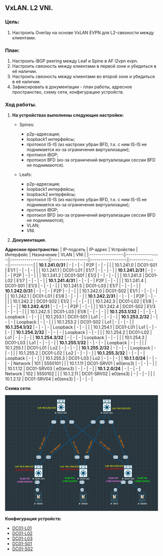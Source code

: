 ## **VxLAN. L2 VNI.**

### **Цель:**

 1) Настроить Overlay на основе VxLAN EVPN для L2-связности между клиентами.

 ### **План:**

1) Настроить iBGP peering между Leaf и Spine в AF l2vpn evpn.
2) Настроить связность между клиентами в первой зоне и убедиться в её наличии.
3) Настроить связность между клиентами во второй зоне и убедиться в её наличии.
4) Зафиксировать в документации - план работы, адресное пространство, схему сети, конфигурацию устройств.

### **Ход работы.**

1) **На устройствах выполнены следующие настройки:**
    
    - Spines:
        * p2p-адресация;
        * loopback1 интерфейсы;
        * протокол IS-IS (из настроек убран BFD, т.к. с ним IS-IS не поднимается из-за ограничения виртуализации);
        * протокол iBGP;
        * протокол BFD (из-за ограничений виртуализации сессии BFD не поднимаются).
    
    - Leafs:
        * p2p-адресация;
        * loopback1 интерфейсы;
        * loopback2 интерфейсы;
        * протокол IS-IS (из настроек убран BFD, т.к. с ним IS-IS не поднимается из-за ограничения виртуализации);
        * протокол iBGP;
        * протокол BFD (из-за ограничений виртуализации сессии BFD не поднимаются);
        * VLAN;
        * VNI.

2) **Документация.**

 **Адресное пространство:**
|    IP-подсеть     |      IP-адрес     |      Устройство     |     Интерфейс      |     Назначение     |     VLAN      |     VNI     |
|:-----------------:|:-----------------:|:-------------------:|:------------------:|:------------------:|:-------------:|:-----------:|
| **10.1.241.0/31** |         -         |          -          |          -         |         P2P        |       -       |      -      |
|                   |    10.1.241.0     |      DC01-S01       |        E1/1        |          -         |       -       |      -      |
|                   |    10.1.241.1     |      DC01-L01       |        E1/7        |          -         |       -       |      -      |
| **10.1.241.2/31** |         -         |          -          |          -         |         P2P        |       -       |      -      |
|                   |    10.1.241.2     |      DC01-S01       |        E1/2        |          -         |       -       |      -      |
|                   |    10.1.241.3     |      DC01-L02       |        E1/7        |          -         |       -       |      -      |
| **10.1.241.4/31** |         -         |          -          |          -         |         P2P        |       -       |      -      |
|                   |    10.1.241.4     |      DC01-S01       |        E1/3        |          -         |       -       |      -      |
|                   |    10.1.241.5     |      DC01-L03       |        E1/7        |          -         |       -       |      -      |
| **10.1.242.0/31** |         -         |          -          |          -         |         P2P        |       -       |      -      |
|                   |    10.1.242.0     |      DC01-S02       |        E1/1        |          -         |       -       |      -      |
|                   |    10.1.242.1     |      DC01-L01       |        E1/8        |          -         |       -       |      -      |
| **10.1.242.2/31** |         -         |          -          |          -         |         P2P        |       -       |      -      |
|                   |    10.1.242.2     |      DC01-S02       |        E1/2        |          -         |       -       |      -      |
|                   |    10.1.242.3     |      DC01-L02       |        E1/8        |          -         |       -       |      -      |
| **10.1.242.4/31** |         -         |          -          |          -         |         P2P        |       -       |      -      |
|                   |    10.1.242.4     |      DC01-S02       |        E1/3        |          -         |       -       |      -      |
|                   |    10.1.242.5     |      DC01-L03       |        E1/8        |          -         |       -       |      -      |
| **10.1.253.1/32** |         -         |          -          |         -          |       Loopback     |       -       |      -      |
|                   |    10.1.253.1     |      DC01-S01       |        Lo1         |          -         |       -       |      -      |
| **10.1.253.2/32** |         -         |          -          |         -          |       Loopback     |       -       |      -      |
|                   |    10.1.253.2     |      DC01-S02       |        Lo1         |          -         |       -       |      -      |
| **10.1.254.1/32** |         -         |          -          |         -          |       Loopback     |       -       |      -      |
|                   |    10.1.254.1     |      DC01-L01       |        Lo1         |          -         |       -       |      -      |
| **10.1.254.2/32** |         -         |          -          |         -          |       Loopback     |       -       |      -      |
|                   |    10.1.254.2     |      DC01-L02       |        Lo1         |          -         |       -       |      -      |
| **10.1.254.3/32** |         -         |          -          |         -          |       Loopback     |       -       |      -      |
|                   |    10.1.254.3     |      DC01-L03       |        Lo1         |          -         |       -       |      -      |
| **10.1.255.1/32** |         -         |          -          |         -          |       Loopback     |       -       |      -      |
|                   |    10.1.255.1     |      DC01-L01       |        Lo2         |          -         |       -       |      -      |
| **10.1.255.2/32** |         -         |          -          |         -          |       Loopback     |       -       |      -      |
|                   |    10.1.255.2     |      DC01-L02       |        Lo2         |          -         |       -       |      -      |
| **10.1.255.3/32** |         -         |          -          |         -          |       Loopback     |       -       |      -      |
|                   |    10.1.255.3     |      DC01-L03       |        Lo2         |          -         |       -       |      -      |
|  **10.1.1.0/24**  |         -         |          -          |         -          |       Network      |      101      |   5550101   |
|                   |    10.1.1.11      |     DC01-SRV01      |      e0(ens3)      |          -         |       -       |      -      |
|                   |    10.1.1.12      |     DC01-SRV03      |      e0(ens3)      |          -         |       -       |      -      |
|  **10.1.2.0/24**  |         -         |          -          |         -          |       Network      |      102      |   5550102   |
|                   |    10.1.2.11      |     DC01-SRV02      |      e0(ens3)      |          -         |       -       |      -      |
|                   |    10.1.2.12      |     DC01-SRV04      |      e0(ens3)      |          -         |       -       |      -      |


**Схема сети:**

![hw5_img1](attach/HW5_topology.png)

**Конфигурация устройств:**

* [DC01-L01](attach/DC01-L01.conf)
* [DC01-L02](attach/DC01-L02.conf)
* [DC01-L03](attach/DC01-L03.conf)
* [DC01-S01](attach/DC01-S01.conf)
* [DC01-S02](attach/DC01-S02.conf)

